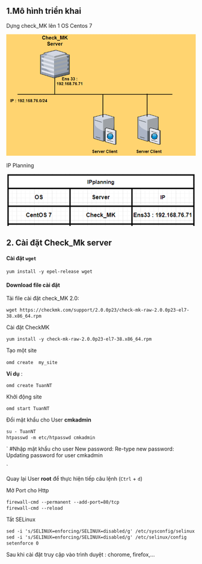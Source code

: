 ## 1.Mô hình triển khai

Dựng check_MK lên 1 OS Centos 7

![](../image/MK_setup_1.png)

IP Planning

![](../image/MK_setup_2.png)


## 2. Cài đặt Check_Mk server

#### Cài đặt ``wget``

```
yum install -y epel-release wget
```

#### Download file cài đặt

Tải file cài đặt check_MK 2.0:

```
wget https://checkmk.com/support/2.0.0p23/check-mk-raw-2.0.0p23-el7-38.x86_64.rpm
```

Cài đặt CheckMK

```
yum install -y check-mk-raw-2.0.0p23-el7-38.x86_64.rpm
```

Tạo một site 

`omd create  my_site `

**Ví dụ** :

``` 
omd create TuanNT
```

Khởi động site

```
omd start TuanNT
```

Đổi mật khẩu cho User **cmkadmin**

```
su - TuanNT
htpasswd -m etc/htpasswd cmkadmin
```

`
#Nhập mật khẩu cho user
New password:
Re-type new password:
Updating password for user cmkadmin

`



Quay lại User **root** để thực hiện tiếp câu lệnh (`Ctrl` + `d`)

Mở Port cho Http

```
firewall-cmd --permanent --add-port=80/tcp
firewall-cmd --reload
```

Tắt SELinux

```
sed -i 's/SELINUX=enforcing/SELINUX=disabled/g' /etc/sysconfig/selinux
sed -i 's/SELINUX=enforcing/SELINUX=disabled/g' /etc/selinux/config
setenforce 0
```

Sau khi cài đặt truy cập vào trình duyệt : chorome, firefox,... 


